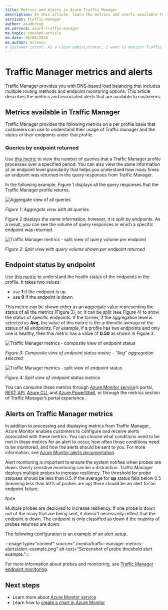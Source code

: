 ```yaml
---
title: Metrics and Alerts in Azure Traffic Manager
description: In this article, learn the metrics and alerts available for Traffic Manager in Azure.
services: traffic-manager
author: asudbring
ms.service: azure-traffic-manager
ms.topic: concept-article
ms.date: 08/08/2024
ms.author: allensu
# Customer intent: As a cloud administrator, I want to monitor Traffic Manager metrics and set alerts, so that I can ensure the health and performance of my endpoints and respond quickly to any issues.
---
```


# Traffic Manager metrics and alerts

Traffic Manager provides you with DNS-based load balancing that includes multiple routing methods and endpoint monitoring options. This article describes the metrics and associated alerts that are available to customers. 

## Metrics available in Traffic Manager 

Traffic Manager provides the following metrics on a per profile basis that customers can use to understand their usage of Traffic manager and the status of their endpoints under that profile.  

### Queries by endpoint returned
Use [this metric](/azure/azure-monitor/essentials/metrics-supported) to view the number of queries that a Traffic Manager profile processes over a specified period. You can also view the same information at an endpoint level granularity that helps you understand how many times an endpoint was returned in the query responses from Traffic Manager.

In the following example, Figure 1 displays all the query responses that the Traffic Manager profile returns. 

  
![Aggregate view of all queries](./media/traffic-manager-metrics-alerts/traffic-manager-metrics-queries-aggregate-view.png)

*Figure 1: Aggregate view with all queries*
  
Figure 2 displays the same information, however, it is split by endpoints. As a result, you can see the volume of query responses in which a specific endpoint was returned.

![Traffic Manager metrics - split view of query volume per endpoint](./media/traffic-manager-metrics-alerts/traffic-manager-metrics-query-volume-per-endpoint.png)

*Figure 2: Split view with query volume shown per endpoint returned*

## Endpoint status by endpoint
Use [this metric](/azure/azure-monitor/essentials/metrics-supported#microsoftnetworktrafficmanagerprofiles) to understand the health status of the endpoints in the profile. It takes two values:
 - use **1** if the endpoint is up.
 - use **0** if the endpoint is down.

This metric can be shown either as an aggregate value representing the status of all the metrics (Figure 3), or, it can be split (see Figure 4) to show the status of specific endpoints. If the former, if the aggregation level is selected as **Avg**, the value of this metric is the arithmetic average of the status of all endpoints. For example, if a profile has two endpoints and only one is healthy, then this metric has a value of **0.50** as shown in Figure 3. 


![Traffic Manager metrics - composite view of endpoint status](./media/traffic-manager-metrics-alerts/traffic-manager-metrics-endpoint-status-composite-view.png)

*Figure 3: Composite view of endpoint status metric – “Avg” aggregation selected*


![Traffic Manager metrics - split view of  endpoint status](./media/traffic-manager-metrics-alerts/traffic-manager-metrics-endpoint-status-split-view.png)

*Figure 4: Split view of endpoint status metrics*

You can consume these metrics through [Azure Monitor service](/azure/azure-monitor/essentials/metrics-supported)’s portal, [REST API](/rest/api/monitor/), [Azure CLI](/cli/azure/monitor), and [Azure PowerShell](/powershell/module/az.applicationinsights), or through the metrics section of Traffic Manager’s portal experience.

## Alerts on Traffic Manager metrics
In addition to processing and displaying metrics from Traffic Manager, Azure Monitor enables customers to configure and receive alerts associated with these metrics. You can choose what conditions need to be met in these metrics for an alert to occur, how often those conditions need to be monitored, and how the alerts should be sent to you. For more information, see [Azure Monitor alerts documentation](/azure/azure-monitor/alerts/alerts-metric).

Alert monitoring is important to ensure the system notifies when probes are down. Overly sensitive monitoring can be a distraction. Traffic Manager deploys multiple probes to increase resiliency. The threshold for probe statuses should be less than 0.5. If the average for **up** status falls below 0.5 (meaning less than 50% of probes are up) there should be an alert for an endpoint failure.

> [!NOTE]
> Multiple probes are deployed to increase resiliency. If one probe is down out of the many that are being sent, it doesn't necessarily reflect that the endpoint is down. The endpoint is only classified as down if the majority of probes returned are down.

The following configuration is an example of an alert setup.

:::image type="content" source="./media/traffic-manager-metrics-alerts/alert-example.png" alt-text="Screenshot of probe threshold alert example.":::

For more information about probes and monitoring, see [Traffic Manager endpoint monitoring](traffic-manager-monitoring.md).

## Next steps
- Learn more about [Azure Monitor service](/azure/azure-monitor/essentials/metrics-supported)
- Learn how to [create a chart in Azure Monitor](/azure/azure-monitor/essentials/analyze-metrics#create-a-metric-chart)
